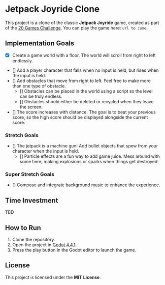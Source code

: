# Jetpack Joyride Clone

This project is a clone of the classic **Jetpack Joyride** game, created as part of the [20 Games Challenge](https://20_games_challenge.gitlab.io/games/jetpack/). You can play the game here: `url to come`.

## Implementation Goals

- [x] Create a game world with a floor. The world will scroll from right to left endlessly.
- [] Add a player character that falls when no input is held, but rises when the input is held.
- [] Add obstacles that move from right to left. Feel free to make more than one type of obstacle.
  - [] Obstacles can be placed in the world using a script so the level can be truly endless.
  - [] Obstacles should either be deleted or recycled when they leave the screen.
- [] The score increases with distance. The goal is to beat your previous score, so the high score should be displayed alongside the current score.

### Stretch Goals

- [] The jetpack is a machine gun! Add bullet objects that spew from your character when the input is held.
  - [] Particle effects are a fun way to add game juice. Mess around with some here, making explosions or sparks when things get destroyed!

### Super Stretch Goals

- [] Compose and integrate background music to enhance the experience.

## Time Investment

TBD

## How to Run

1. Clone the repository.
2. Open the project in [Godot 4.4.1](https://godotengine.org/download/archive/4.4.1-stable/).
3. Press the play button in the Godot editor to launch the game.

## License

This project is licensed under the **MIT License**.
